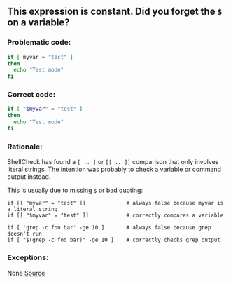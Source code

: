 ## This expression is constant. Did you forget the `$` on a variable?
### Problematic code:

```sh
if [ myvar = "test" ]
then
  echo "Test mode"
fi
```

### Correct code:

```sh
if [ "$myvar" = "test" ]
then
  echo "Test mode"
fi
```
### Rationale:

ShellCheck has found a `[ .. ]` or `[[ .. ]]` comparison that only involves literal strings. The intention was probably to check a variable or command output instead.

This is usually due to missing `$` or bad quoting:

    if [[ "myvar" = "test" ]]             # always false because myvar is a literal string
    if [[ "$myvar" = "test" ]]            # correctly compares a variable

    if [ 'grep -c foo bar' -ge 10 ]       # always false because grep doesn't run
    if [ "$(grep -c foo bar)" -ge 10 ]    # correctly checks grep output

### Exceptions:

None
[Source](https://github.com/koalaman/shellcheck/wiki/SC2050)

